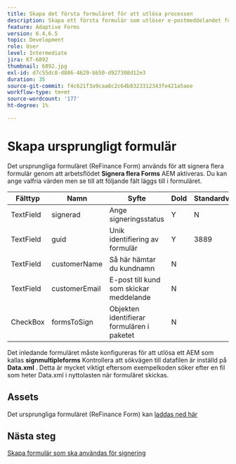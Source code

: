 ```yaml
---
title: Skapa det första formuläret för att utlösa processen
description: Skapa ett första formulär som utlöser e-postmeddelandet för att starta signeringsprocessen.
feature: Adaptive Forms
version: 6.4,6.5
topic: Development
role: User
level: Intermediate
jira: KT-6892
thumbnail: 6892.jpg
exl-id: d7c55dc8-d886-4629-bb50-d927308d12e3
duration: 35
source-git-commit: f4c621f3a9caa8c2c64b8323312343fe421a5aee
workflow-type: tm+mt
source-wordcount: '177'
ht-degree: 1%

---
```


# Skapa ursprungligt formulär

Det ursprungliga formuläret (ReFinance Form) används för att signera flera formulär genom att arbetsflödet **Signera flera Forms** AEM aktiveras. Du kan ange valfria värden men se till att följande fält läggs till i formuläret.

| Fälttyp | Namn | Syfte | Dold | Standardvärde |
| ------------------------|---------------------------------------|--------------------|--------|----------------- |
| TextField | signerad | Ange signeringsstatus | Y | N |
| TextField | guid | Unik identifiering av formulär | Y | 3889 |
| TextField | customerName | Så här hämtar du kundnamn | N |
| TextField | customerEmail | E-post till kund som skickar meddelande | N |
| CheckBox | formsToSign | Objekten identifierar formulären i paketet | N |

Det inledande formuläret måste konfigureras för att utlösa ett AEM som kallas **signmultipleforms**
Kontrollera att sökvägen till datafilen är inställd på **Data.xml** . Detta är mycket viktigt eftersom exempelkoden söker efter en fil som heter Data.xml i nyttolasten när formuläret skickas.

## Assets

Det ursprungliga formuläret (ReFinance Form) kan [laddas ned här](assets/refinance-form.zip)

## Nästa steg

[Skapa formulär som ska användas för signering](./create-forms-for-signing.md)
